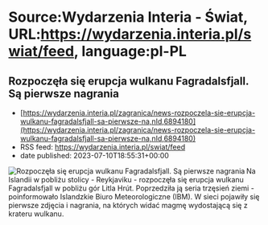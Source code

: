 # Source:Wydarzenia Interia - Świat, URL:https://wydarzenia.interia.pl/swiat/feed, language:pl-PL

## Rozpoczęła się erupcja wulkanu Fagradalsfjall. Są pierwsze nagrania
 - [https://wydarzenia.interia.pl/zagranica/news-rozpoczela-sie-erupcja-wulkanu-fagradalsfjall-sa-pierwsze-na,nId,6894180](https://wydarzenia.interia.pl/zagranica/news-rozpoczela-sie-erupcja-wulkanu-fagradalsfjall-sa-pierwsze-na,nId,6894180)
 - RSS feed: https://wydarzenia.interia.pl/swiat/feed
 - date published: 2023-07-10T18:55:31+00:00

<p><a href="https://wydarzenia.interia.pl/zagranica/news-rozpoczela-sie-erupcja-wulkanu-fagradalsfjall-sa-pierwsze-na,nId,6894180"><img align="left" alt="Rozpoczęła się erupcja wulkanu Fagradalsfjall. Są pierwsze nagrania" src="https://i.iplsc.com/rozpoczela-sie-erupcja-wulkanu-fagradalsfjall-sa-pierwsze-na/000HE0KYUP23CE1X-C321.jpg" /></a>Na Islandii w pobliżu stolicy - Reykjaviku - rozpoczęła się erupcja wulkanu Fagradalsfjall w pobliżu gór Litla Hrút. Poprzedziła ją seria trzęsień ziemi - poinformowało Islandzkie Biuro Meteorologiczne (IBM). W sieci pojawiły się pierwsze zdjęcia i nagrania, na których widać magmę wydostającą się z krateru wulkanu.
</p><br clear="all" />

